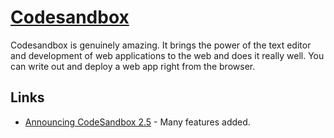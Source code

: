 # [Codesandbox](https://codesandbox.io)
Codesandbox is genuinely amazing. It brings the power of the text editor and development of web applications to the web and does it really well. You can write out and deploy a web app right from the browser.

## Links
- [Announcing CodeSandbox 2.5](https://hackernoon.com/announcing-codesandbox-2-5-be767d15ffd) - Many features added.